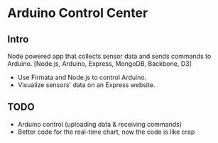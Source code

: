 Arduino Control Center
======================

Intro
-----

Node powered app that collects sensor data and sends commands to Arduino.
[Node.js, Arduino, Express, MongoDB, Backbone, D3]

- Use Firmata and Node.js to control Arduino.
- Visualize sensors' data on an Express website.

TODO
----

- Arduino control (uploading data & receiving commands)
- Better code for the real-time chart, now the code is like crap

